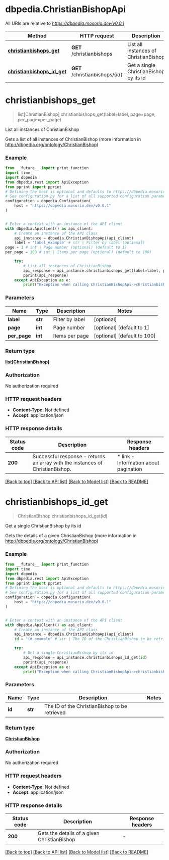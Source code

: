 # dbpedia.ChristianBishopApi

All URIs are relative to *https://dbpedia.mosorio.dev/v0.0.1*

Method | HTTP request | Description
------------- | ------------- | -------------
[**christianbishops_get**](ChristianBishopApi.md#christianbishops_get) | **GET** /christianbishops | List all instances of ChristianBishop
[**christianbishops_id_get**](ChristianBishopApi.md#christianbishops_id_get) | **GET** /christianbishops/{id} | Get a single ChristianBishop by its id


# **christianbishops_get**
> list[ChristianBishop] christianbishops_get(label=label, page=page, per_page=per_page)

List all instances of ChristianBishop

Gets a list of all instances of ChristianBishop (more information in http://dbpedia.org/ontology/ChristianBishop)

### Example

```python
from __future__ import print_function
import time
import dbpedia
from dbpedia.rest import ApiException
from pprint import pprint
# Defining the host is optional and defaults to https://dbpedia.mosorio.dev/v0.0.1
# See configuration.py for a list of all supported configuration parameters.
configuration = dbpedia.Configuration(
    host = "https://dbpedia.mosorio.dev/v0.0.1"
)


# Enter a context with an instance of the API client
with dbpedia.ApiClient() as api_client:
    # Create an instance of the API class
    api_instance = dbpedia.ChristianBishopApi(api_client)
    label = 'label_example' # str | Filter by label (optional)
page = 1 # int | Page number (optional) (default to 1)
per_page = 100 # int | Items per page (optional) (default to 100)

    try:
        # List all instances of ChristianBishop
        api_response = api_instance.christianbishops_get(label=label, page=page, per_page=per_page)
        pprint(api_response)
    except ApiException as e:
        print("Exception when calling ChristianBishopApi->christianbishops_get: %s\n" % e)
```

### Parameters

Name | Type | Description  | Notes
------------- | ------------- | ------------- | -------------
 **label** | **str**| Filter by label | [optional] 
 **page** | **int**| Page number | [optional] [default to 1]
 **per_page** | **int**| Items per page | [optional] [default to 100]

### Return type

[**list[ChristianBishop]**](ChristianBishop.md)

### Authorization

No authorization required

### HTTP request headers

 - **Content-Type**: Not defined
 - **Accept**: application/json

### HTTP response details
| Status code | Description | Response headers |
|-------------|-------------|------------------|
**200** | Successful response - returns an array with the instances of ChristianBishop. |  * link - Information about pagination <br>  |

[[Back to top]](#) [[Back to API list]](../README.md#documentation-for-api-endpoints) [[Back to Model list]](../README.md#documentation-for-models) [[Back to README]](../README.md)

# **christianbishops_id_get**
> ChristianBishop christianbishops_id_get(id)

Get a single ChristianBishop by its id

Gets the details of a given ChristianBishop (more information in http://dbpedia.org/ontology/ChristianBishop)

### Example

```python
from __future__ import print_function
import time
import dbpedia
from dbpedia.rest import ApiException
from pprint import pprint
# Defining the host is optional and defaults to https://dbpedia.mosorio.dev/v0.0.1
# See configuration.py for a list of all supported configuration parameters.
configuration = dbpedia.Configuration(
    host = "https://dbpedia.mosorio.dev/v0.0.1"
)


# Enter a context with an instance of the API client
with dbpedia.ApiClient() as api_client:
    # Create an instance of the API class
    api_instance = dbpedia.ChristianBishopApi(api_client)
    id = 'id_example' # str | The ID of the ChristianBishop to be retrieved

    try:
        # Get a single ChristianBishop by its id
        api_response = api_instance.christianbishops_id_get(id)
        pprint(api_response)
    except ApiException as e:
        print("Exception when calling ChristianBishopApi->christianbishops_id_get: %s\n" % e)
```

### Parameters

Name | Type | Description  | Notes
------------- | ------------- | ------------- | -------------
 **id** | **str**| The ID of the ChristianBishop to be retrieved | 

### Return type

[**ChristianBishop**](ChristianBishop.md)

### Authorization

No authorization required

### HTTP request headers

 - **Content-Type**: Not defined
 - **Accept**: application/json

### HTTP response details
| Status code | Description | Response headers |
|-------------|-------------|------------------|
**200** | Gets the details of a given ChristianBishop |  -  |

[[Back to top]](#) [[Back to API list]](../README.md#documentation-for-api-endpoints) [[Back to Model list]](../README.md#documentation-for-models) [[Back to README]](../README.md)

